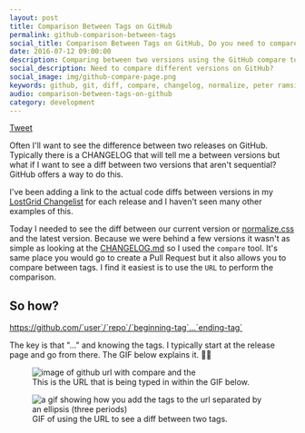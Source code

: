 ```yaml
---
layout: post
title: Comparison Between Tags on GitHub
permalink: github-comparison-between-tags
social_title: Comparison Between Tags on GitHub, Do you need to compare between two different tags?
date: 2016-07-12 09:00:00
description: Comparing between two versions using the GitHub compare tool
social_description: Need to compare different versions on GitHub?
social_image: img/github-compare-page.png
keywords: github, git, diff, compare, changelog, normalize, peter ramsing, tips
audio: comparison-between-tags-on-github
category: development
---
```


<a href="https://twitter.com/share" class="twitter-share-button" data-text="Need to compare different versions on GitHub?" data-url="http://peter.coffee/github-comparison-between-tags" data-show-count="false">Tweet</a><script async src="//platform.twitter.com/widgets.js" charset="utf-8"></script>

Often I'll want to see the difference between two releases on GitHub. Typically there is a CHANGELOG that will tell me a between versions but what if I want to see a diff between two versions that aren't sequential? GitHub offers a way to do this.

I've been adding a link to the actual code diffs between versions in my [LostGrid Changelist](https://github.com/peterramsing/lost/releases/tag/v7.0.3) for each release and I haven't seen many other examples of this.

Today I needed to see the diff between our current version or [normalize.css](https://github.com/necolas/normalize.css/) and the latest version. Because we were behind a few versions it wasn't as simple as looking at the [CHANGELOG.md](https://github.com/necolas/normalize.css/blob/master/CHANGELOG.md) so I used the `compare` tool. It's same place you would go to create a Pull Request but it also allows you to compare between tags. I find it easiest is to use the `URL` to perform the comparison.

## So how?

https://github.com/`user`/`repo`/`beginning-tag`...`ending-tag`

The key is that "..." and knowing the tags. I typically start at the release page and go from there. The GIF below explains it. 👍🏻

<figure>
  <img src="{{ site.baseurl }}/img/normalize-compare-url-closeup.png" class="image--full-width" alt="image of github url with compare and the ">
  <figcaption>This is the URL that is being typed in within the GIF below.</figcaption>
</figure>
<figure>
  <img src="{{ site.baseurl }}/img/normalize-compare.gif" class="image--full-width" alt="a gif showing how you add the tags to the url separated by an ellipsis (three periods)">
  <figcaption>GIF of using the URL to see a diff between two tags.</figcaption>
</figure>
